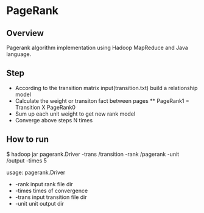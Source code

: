 # PageRank

## Overview
Pagerank algorithm implementation using Hadoop MapReduce and Java language.

## Step
* According to the transition matrix input(transition.txt) build a relationship model
* Calculate the weight or transiton fact between pages
** PageRank1 = Transition X PageRank0
* Sum up each unit weight to get new rank model
* Converge above steps N times

## How to run
$ hadoop jar pagerank.Driver -trans /transition -rank /pagerank -unit /output -times 5

usage: pagerank.Driver
* -rank <arg>    input rank file dir
* -times <arg>   times of convergence
* -trans <arg>   input transition file dir
* -unit <arg>    unit output dir
